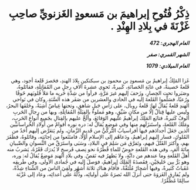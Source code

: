 <h1 dir="rtl">ذِكْرُ فُتُوحِ إبراهيمَ بن مَسعودٍ الغَزنويِّ صاحِبِ غَزْنَةَ في بِلادِ الهِنْدِ .</h1>

<h5 dir="rtl">العام الهجري:  472

الشهر القمري: صفر

العام الميلادي: 1079</h5>

<p dir="rtl">غَزا المَلِكُ إبراهيمُ بن مَسعودِ بن محمودِ بن سبكتكين بِلادَ الهندِ، فحَصرَ قَلعةَ أجود، وهي قَلعةٌ حَصينةٌ، في غايَةِ الحَصانَةِ، كَبيرةٌ، تَحوِي عشرةَ آلافِ رجلٍ من المُقاتِلَةِ، فقاتَلوهُ، وصَبَروا تحت الحِصارِ، وزَحفَ إليهم غيرَ مَرَّةٍ، فرأوا من شِدَّةِ حَربِه ما مَلأَ قُلوبَهم خَوفًا ورُعبًا، فسَلَّموا القَلعةَ إليه في الحادي والعشرين من صَفَر هذه السَّنَةِ. وكان في نَواحي الهندِ قَلعةٌ يُقالُ لها: قَلعةُ روبال، على رَأسِ جَبلٍ شاهقٍ، وتحتها غِياضٌ أَشِبَةٌ، وخَلفَها البحرُ، وليس عليها قِتالٌ إلَّا من مكانٍ ضَيِّقٍ، وهو مَملوءٌ بالفِيَلَةِ المُقاتِلَةِ، وبها من رِجالِ الحَربِ ألوفٌ كَثيرةٌ، فتابَع المَلِكُ إبراهيمُ عليهم الوَقائعَ، وأَلَحَّ عليهم بالقِتالِ بجَميعِ أَنواعِ الحَربِ، ومَلَكَ القَلعةَ، واستَنزَلَهم منها وفي مَوضِعٍ يُقالُ له: دره نوره أَقوامٌ من أَولادِ الخُراسانيِّين الذين جَعَلَ أَجدادَهم فيها أفراسيابُ التُّركيُّ من قَديمِ الزَّمانِ، ولم يَتعَرَّض إليهم أَحَدٌ من المُلوكِ، فسار إليهم إبراهيمُ، ودَعاهُم إلى الإسلامِ أوَّلًا، فامتَنَعوا من إجابَتِه، وقاتَلوهُ، فظَفَرَ بهم، وأَكثرَ القَتْلَ فيهم، وتَفرَّق مَن سَلِمَ في البلادِ، وسَبَى واستَرَقَّ من النِّسوانِ والصِّبيانِ مائةَ ألفٍ. وفي هذه القَلعةِ حوضٌ للماءِ قُطْرُهُ نحو نِصفِ فَرسخٍ لا يُدرَك قَعْرُهُ، يَشربُ منه أَهلُ القَلعةِ وما عندهم من دابَّةٍ، ولا يَظهرُ فيه نَقصٌ. وفي بلادِ الهندِ مَوضِعٌ يُقالُ له: وره، وهو بَرٌّ بين خَليجَيْنِ، فقَصدَهُ المَلِكُ إبراهيمُ، فوَصلَ إليه في جُمادى الأُولى، وفي طَريقِه عَقَباتٌ كَثيرةٌ، وفيها أَشجارٌ مُلْتَفَّةٌ، فأَقامَ هناك ثلاثةَ أَشهُر ولَقِيَ الناسَ من الشِّتاءِ شِدَّةٌ، ولم يُفارِق الغَزوَةَ حتى أَنزلَ الله نَصرَهُ على أَوليائِه، وذُلَّهُ على أَعدائِه، وعاد إلى غَزْنَة سالِمًا مُظَفَّرًا.</p></br>
